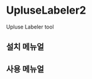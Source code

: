 # UpluseLabeler2

Upluse Labeler tool



## 설치 메뉴얼

[설치방법]: https://github.com/jh79783/UplusLabeler2/blob/distance-labeling/manual/%EC%82%AC%EC%9A%A9%EB%B2%95.md	"설치"



## 사용 메뉴얼

[사용방법]: https://github.com/jh79783/UplusLabeler2/blob/distance-labeling/manual/%EC%84%A4%EC%B9%98%EB%B2%95.md	"사용"



